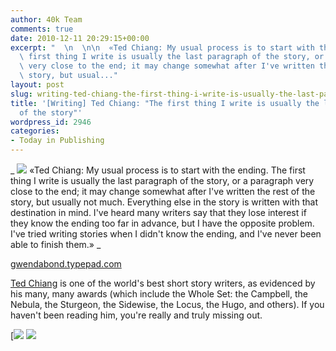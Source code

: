 ```yaml
---
author: 40k Team
comments: true
date: 2010-12-11 20:29:15+00:00
excerpt: "  \n  \n\n  «Ted Chiang: My usual process is to start with the ending. The\
  \ first thing I write is usually the last paragraph of the story, or a paragraph\
  \ very close to the end; it may change somewhat after I've written the rest of the\
  \ story, but usual..."
layout: post
slug: writing-ted-chiang-the-first-thing-i-write-is-usually-the-last-paragraph-of-the-story
title: '[Writing] Ted Chiang: "The first thing I write is usually the last paragraph
  of the story"'
wordpress_id: 2946
categories:
- Today in Publishing
---
```


 


  _
![](http://www.40kbooks.com/wp-content/uploads/quote1.jpg)
  «Ted Chiang: My usual process is to start with the ending. The first thing I write is usually the last paragraph of the story, or a paragraph very close to the end; it may change somewhat after I've written the rest of the story, but usually not much. Everything else in the story is written with that destination in mind. I've heard many writers say that they lose interest if they know the ending too far in advance, but I have the opposite problem. I've tried writing stories when I didn't know the ending, and I've never been able to finish them.»
_  

[gwendabond.typepad.com](http://tinyurl.com/dcf7l5)






[Ted Chiang](http://en.wikipedia.org/wiki/Ted_Chiang) is one of the world's best short story writers, as evidenced by his many, many awards (which include the Whole Set: the Campbell, the Nebula, the Sturgeon, the Sidewise, the Locus, the Hugo, and others). If you haven't been reading him, you're really and truly missing out.





[![](http://www.bookcafe.net/filtr/t1.png)
[![](http://www.bookcafe.net/filtr/f1.png)](http://www.facebook.com/pages/40k/122586614419616)


 
    
